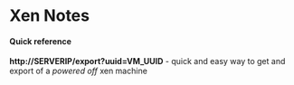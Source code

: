 # Xen Notes

#### Quick reference

**http://SERVERIP/export?uuid=VM_UUID** - quick and easy way to get and export of a *powered off* xen machine
